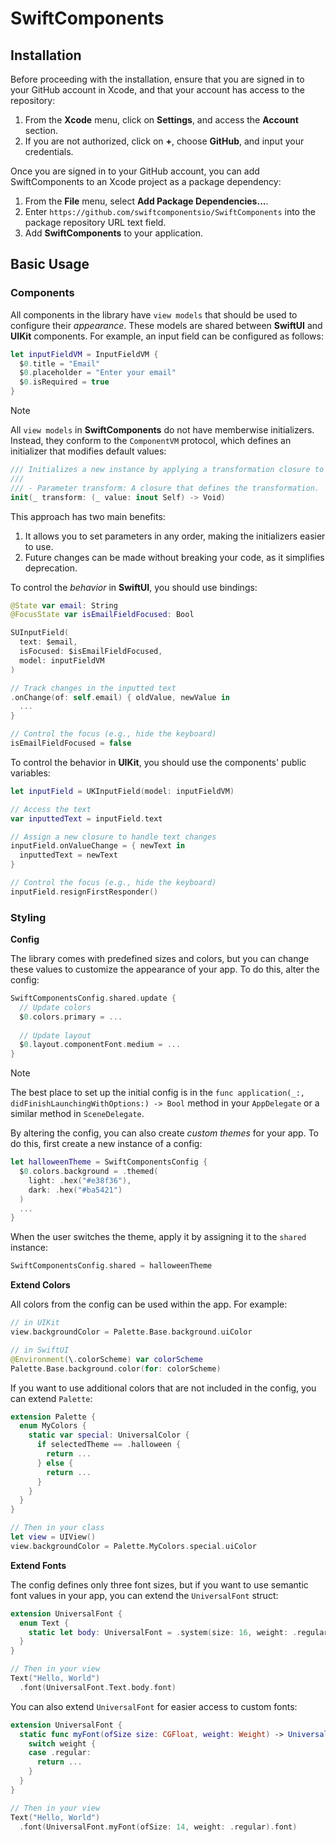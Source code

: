 # SwiftComponents

## Installation

Before proceeding with the installation, ensure that you are signed in to your GitHub account in Xcode, and that your account has access to the repository:

1. From the **Xcode** menu, click on **Settings**, and access the **Account** section.
2. If you are not authorized, click on **+**, choose **GitHub**, and input your credentials.

Once you are signed in to your GitHub account, you can add SwiftComponents to an Xcode project as a package dependency:

1. From the **File** menu, select **Add Package Dependencies...**.
2. Enter `https://github.com/swiftcomponentsio/SwiftComponents` into the package repository URL text field.
3. Add **SwiftComponents** to your application.

## Basic Usage

### Components

All components in the library have `view models` that should be used to configure their *appearance*. These models are shared between **SwiftUI** and **UIKit** components. For example, an input field can be configured as follows:

```swift
let inputFieldVM = InputFieldVM {
  $0.title = "Email"
  $0.placeholder = "Enter your email"
  $0.isRequired = true
}
```

> [!Note] 
> All `view models` in **SwiftComponents** do not have memberwise initializers. Instead, they conform to the `ComponentVM` protocol, which defines an initializer that modifies default values:
> ```swift
> /// Initializes a new instance by applying a transformation closure to the default values.
> ///
> /// - Parameter transform: A closure that defines the transformation.
> init(_ transform: (_ value: inout Self) -> Void)
> ```
> This approach has two main benefits:
> 1. It allows you to set parameters in any order, making the initializers easier to use.
> 2. Future changes can be made without breaking your code, as it simplifies deprecation.

To control the *behavior* in **SwiftUI**, you should use bindings:

```swift
@State var email: String
@FocusState var isEmailFieldFocused: Bool

SUInputField(
  text: $email,
  isFocused: $isEmailFieldFocused,
  model: inputFieldVM
)

// Track changes in the inputted text
.onChange(of: self.email) { oldValue, newValue in
  ...
}

// Control the focus (e.g., hide the keyboard)
isEmailFieldFocused = false
```

To control the behavior in **UIKit**, you should use the components' public variables:

```swift
let inputField = UKInputField(model: inputFieldVM)

// Access the text
var inputtedText = inputField.text

// Assign a new closure to handle text changes
inputField.onValueChange = { newText in
  inputtedText = newText
}

// Control the focus (e.g., hide the keyboard)
inputField.resignFirstResponder()
```

### Styling

**Config**

The library comes with predefined sizes and colors, but you can change these values to customize the appearance of your app. To do this, alter the config:

```swift
SwiftComponentsConfig.shared.update {
  // Update colors
  $0.colors.primary = ...
  
  // Update layout
  $0.layout.componentFont.medium = ...
}
```

> [!Note] 
> The best place to set up the initial config is in the `func application(_:, didFinishLaunchingWithOptions:) -> Bool` method in your `AppDelegate` or a similar method in `SceneDelegate`.

By altering the config, you can also create *custom themes* for your app. To do this, first create a new instance of a config:

```swift
let halloweenTheme = SwiftComponentsConfig {
  $0.colors.background = .themed(
    light: .hex("#e38f36"),
    dark: .hex("#ba5421")
  )
  ...
}
```

When the user switches the theme, apply it by assigning it to the `shared` instance: 

```swift
SwiftComponentsConfig.shared = halloweenTheme
```

**Extend Colors**

All colors from the config can be used within the app. For example:

```swift
// in UIKit
view.backgroundColor = Palette.Base.background.uiColor

// in SwiftUI
@Environment(\.colorScheme) var colorScheme
Palette.Base.background.color(for: colorScheme)
```

If you want to use additional colors that are not included in the config, you can extend `Palette`:

```swift
extension Palette {
  enum MyColors {
    static var special: UniversalColor {
      if selectedTheme == .halloween {
        return ...
      } else {
        return ...
      }
    }
  }
}

// Then in your class
let view = UIView()
view.backgroundColor = Palette.MyColors.special.uiColor
```

**Extend Fonts**

The config defines only three font sizes, but if you want to use semantic font values in your app, you can extend the `UniversalFont` struct:

```swift
extension UniversalFont {
  enum Text {
    static let body: UniversalFont = .system(size: 16, weight: .regular)
  }
}

// Then in your view
Text("Hello, World")
  .font(UniversalFont.Text.body.font)
```

You can also extend `UniversalFont` for easier access to custom fonts:

```swift
extension UniversalFont {
  static func myFont(ofSize size: CGFloat, weight: Weight) -> UniversalFont {
    switch weight {
    case .regular:
      return ...
    }
  }
}

// Then in your view
Text("Hello, World")
  .font(UniversalFont.myFont(ofSize: 14, weight: .regular).font)
```
